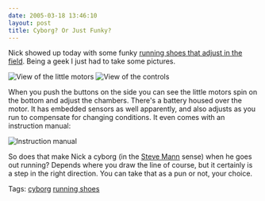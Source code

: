 ```yaml
---
date: 2005-03-18 13:46:10
layout: post
title: Cyborg? Or Just Funky?
---
```


Nick showed up today with some funky [running shoes that adjust in the field](http://www.techspot.com/story12866.html). Being a geek I just had to take some pictures.






![View of the little motors](http://photos8.flickr.com/6799585_c7a89a0e06_o.jpg)
![View of the controls](http://photos5.flickr.com/6799689_b5a57d6338_o.jpg)






When you push the buttons on the side you can see the little motors spin on the bottom and adjust the chambers. There's a battery housed over the motor. It has embedded sensors as well apparently, and also adjusts as you run to compensate for changing conditions. It even comes with an instruction manual:






![Instruction manual](http://photos5.flickr.com/6799803_417f532ab0_o.jpg)






So does that make Nick a cyborg (in the [Steve Mann](http://wearcam.org/index.html) sense) when he goes out running? Depends where you draw the line of course, but it certainly is a step in the right direction. You can take that as a pun or not, your choice.





Tags: [cyborg](http://www.bitsplitter.net/tag.php/cyborg) [running shoes](http://www.bitsplitter.net/tag.php/running+shoes)
